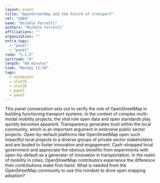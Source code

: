 ```yaml
---
layout: event
title: "OpenStreetMap and the future of transport"
ref: "S004"
name: "Michele Ferretti"
authors: "Michele Ferretti"
affiliations: ""
organization: ""
extra_tags:
  - "panel"
  - "panel"
room: "S.1.5"
sortroom: "4"
length: "60 minutes"
time: "Monday 11:30"
tags:
  - sotmevent
  - slot35
  - slot36
  - panel
  - panel
---
```

This panel conversation sets out to verify the role of OpenStreetMap in building functioning transport systems. 
In the context of complex multi-modal mobility projects, the vital role open data and open standards play quickly becomes apparent. Transparency generates trust within the local community, which is an important argument in extensive public sector projects. Open-by-default platforms like OpenStreetMap open such impactful local projects to a diverse groups of private sector stakeholders and are lauded to foster innovation and engagement. 
Cash-strapped local government and appreciate the obvious benefits from experiments with open-by-default as a generator of innovation in transportation. In the realm of mobility in cities, OpenStreetMap contributors experience the difference their contributions make first-hand. What is needed from the OpenStreetMap community to use this mindset to drive open mapping adoption?